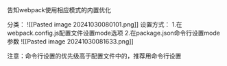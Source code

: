 告知webpack使用相应模式的内置优化

分类：
![[Pasted image 20241030080101.png]]
设置方式：
1.在webpack.config.js配置文件设置mode选项
2.在package.json命令行设置mode参数
![[Pasted image 20241030081633.png]]


注意：命令行设置的优先级高于配置文件中的，推荐用命令行设置
